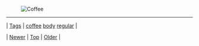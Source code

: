 <!--
title:
date: 2020-06-28T15:27:00.177Z
tags: coffee, body, regular
-->




<p><figure class="tmblr-full" data-orig-height="238" data-orig-width="350" data-orig-src="https://d233eq3e3p3cv0.cloudfront.net/max/700/0*me6rzgeQNcdchNi4.jpeg"><img src="https://66.media.tumblr.com/cafa5f62b34b70e5c5a89c4ae5980ece/tumblr_inline_pk3rszE8sQ1snpcgy_540.jpg" alt="Coffee" data-orig-height="238" data-orig-width="350" data-orig-src="https://d233eq3e3p3cv0.cloudfront.net/max/700/0*me6rzgeQNcdchNi4.jpeg"/></figure></p>

<!--BOTTOM-POST-NAVIGATION-->
---

| [Tags](tags.md) | [coffee](tag-coffee.md) [body](tag-body.md) [regular](tag-regular.md) |

| [Newer](62338974156.md) | [Top](index.md) | [Older](62519637603.md) |